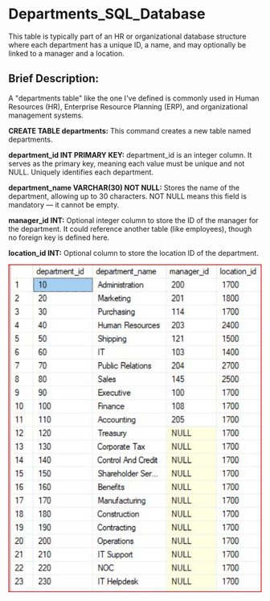 # Departments_SQL_Database
This table is typically part of an HR or organizational database structure where each department has a unique ID, a name, and may optionally be linked to a manager and a location.

## Brief Description:
A "departments table" like the one I've defined is commonly used in Human Resources (HR), Enterprise Resource Planning (ERP), and organizational management systems.

**CREATE TABLE departments:** This command creates a new table named departments.

**department_id INT PRIMARY KEY:**
        department_id is an integer column.
        It serves as the primary key, meaning each value must be unique and not NULL.
        Uniquely identifies each department.

**department_name VARCHAR(30) NOT NULL:**
        Stores the name of the department, allowing up to 30 characters.
        NOT NULL means this field is mandatory — it cannot be empty.

**manager_id INT:**
        Optional integer column to store the ID of the manager for the department.
        It could reference another table (like employees), though no foreign key is defined here.

**location_id INT:**
        Optional column to store the location ID of the department.

<p align="Left">
  <img src="https://github.com/jahangirmayed1990/Departments_SQL_Database/blob/main/Department_SQL.JPG" alt="Department_SQL" width="600"/>
</p>
